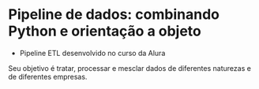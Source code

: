 # Pipeline de dados: combinando Python e orientação a objeto

* Pipeline ETL desenvolvido no curso da Alura

Seu objetivo é tratar, processar e mesclar dados de diferentes naturezas e de diferentes empresas. 
